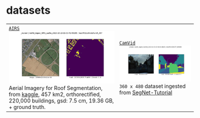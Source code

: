 # datasets

|   |   |
| --- | --- |
| [`AIRS`](./ingest/AIRS) [![image](../../assets/christchurch_397.png)](./ingest/AIRS) Aerial Imagery for Roof Segmentation, from [kaggle](https://www.kaggle.com/datasets/atilol/aerialimageryforroofsegmentation), 457 km2, orthorectified, 220,000 buildings, gsd: 7.5 cm, 19.36 GB, + ground truth. | [`CamVid`](./ingest/CamVid) [![image](../../assets/0001TP_009390.png)](./ingest/CamVid) `360 x 480` dataset ingested from [SegNet-Tutorial](https://github.com/alexgkendall/SegNet-Tutorial) |


